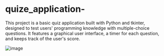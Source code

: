 # quize_application-
This project is a basic quiz application built with Python and tkinter, designed to test users' programming knowledge with multiple-choice questions. It features a graphical user interface, a timer for each question, and keeps track of the user's score.


![image](https://github.com/user-attachments/assets/1e70cd30-172e-49b3-a995-79d8f9f641da)
